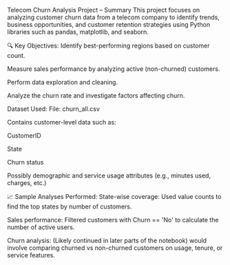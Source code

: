  Telecom Churn Analysis Project – Summary
This project focuses on analyzing customer churn data from a telecom company to identify trends, business opportunities, and customer retention strategies using Python libraries such as pandas, matplotlib, and seaborn.

🔍 Key Objectives:
Identify best-performing regions based on customer count.

Measure sales performance by analyzing active (non-churned) customers.

Perform data exploration and cleaning.

Analyze the churn rate and investigate factors affecting churn.

Dataset Used:
File: churn_all.csv

Contains customer-level data such as:

CustomerID

State

Churn status

Possibly demographic and service usage attributes (e.g., minutes used, charges, etc.)

📈 Sample Analyses Performed:
State-wise coverage: Used value counts to find the top states by number of customers.

Sales performance: Filtered customers with Churn == 'No' to calculate the number of active users.

Churn analysis: (Likely continued in later parts of the notebook) would involve comparing churned vs non-churned customers on usage, tenure, or service features.

